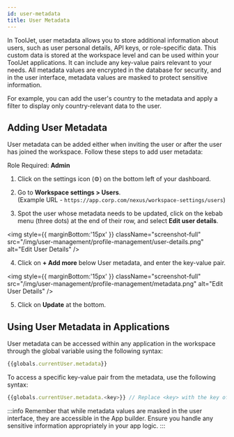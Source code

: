 ```yaml
---
id: user-metadata
title: User Metadata
---
```


In ToolJet, user metadata allows you to store additional information about users, such as user personal details, API keys, or role-specific data. This custom data is stored at the workspace level and can be used within your ToolJet applications. It can include any key-value pairs relevant to your needs. All metadata values are encrypted in the database for security, and in the user interface, metadata values are masked to protect sensitive information.

For example, you can add the user's country to the metadata and apply a filter to display only country-relevant data to the user.

## Adding User Metadata

User metadata can be added either when inviting the user or after the user has joined the workspace. Follow these steps to add user metadata:

Role Required: **Admin** <br/>

1. Click on the settings icon (⚙️) on the bottom left of your dashboard.

2. Go to **Workspace settings > Users**. <br/> 
    (Example URL - `https://app.corp.com/nexus/workspace-settings/users`)

3. Spot the user whose metadata needs to be updated, click on the kebab menu (three dots) at the end of their row, and select **Edit user details**.

<img style={{ marginBottom:'15px' }} className="screenshot-full" src="/img/user-management/profile-management/user-details.png" alt="Edit User Details" />

4. Click on **+ Add more** below User metadata, and enter the key-value pair.

<img style={{ marginBottom:'15px' }} className="screenshot-full" src="/img/user-management/profile-management/metadata.png" alt="Edit User Details" />

5. Click on **Update** at the bottom.

## Using User Metadata in Applications

User metadata can be accessed within any application in the workspace through the global variable using the following syntax:

```js
{{globals.currentUser.metadata}}
```
To access a specific key-value pair from the metadata, use the following syntax:

```js
{{globals.currentUser.metadata.<key>}} // Replace <key> with the key of the metadata value 
```

:::info
Remember that while metadata values are masked in the user interface, they are accessible in the App builder. Ensure you handle any sensitive information appropriately in your app logic.
:::

